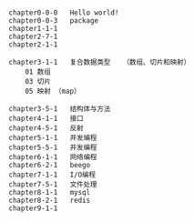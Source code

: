 #
    chapter0-0-0   Hello world!
    chapter0-0-3   package
    chapter1-1-1   
    chapter2-7-1   
    chapter2-1-1   
    
    chapter3-1-1   复合数据类型   （数组、切片和映射）
        01 数组
        03 切片
        05 映射 （map）
        
    chapter3-5-1   结构体与方法
    chapter4-1-1   接口
    chapter4-5-1   反射
    chapter5-1-1   并发编程
    chapter5-5-1   并发编程
    chapter6-1-1   网络编程
    chapter6-2-1   beego
    chapter7-1-1   I/O编程
    chapter7-5-1   文件处理
    chapter8-1-1   mysql 
    chapter8-2-1   redis 
    chapter9-1-1   
    

